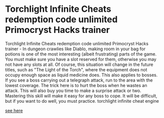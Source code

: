 # Torchlight Infinite Cheats redemption code unlimited Primocryst Hacks trainer

Torchlight Infinite Cheats redemption code unlimited Primocryst Hacks trainer - In dungeon crawlies like Diablo, making room in your bag for potions is one of the most interesting (albeit frustrating) parts of the game. You must make sure you have a slot reserved for them, otherwise you may not have any slots at all. Of course, this situation will change in the future titles, such as "The Light of the Torch", where the equipment does not occupy enough space as liquid medicine does. This also applies to bosses. If you see a boss carrying out a telegraph attack, run to the area with the lowest coverage. The trick here is to hurt the boss when he wastes an attack. This will also buy you time to make a surprise attack or two. Mastering this skill will make it easy for any boss to cope. It will be difficult, but if you want to do well, you must practice. torchlight infinite cheat engine

[see here](https://fengmod.top/torchlight-infinite/)
